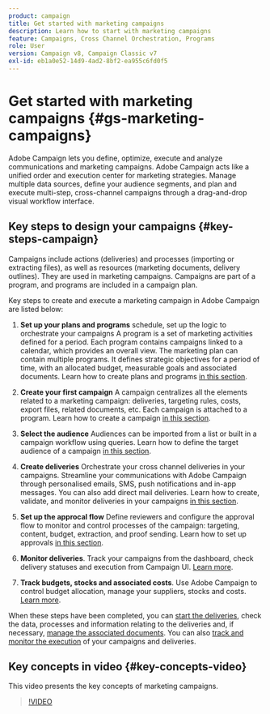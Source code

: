 ```yaml
---
product: campaign
title: Get started with marketing campaigns
description: Learn how to start with marketing campaigns
feature: Campaigns, Cross Channel Orchestration, Programs
role: User
version: Campaign v8, Campaign Classic v7
exl-id: eb1a0e52-14d9-4ad2-8bf2-ea955c6fd0f5
---
```

# Get started with marketing campaigns {#gs-marketing-campaigns}

Adobe Campaign lets you define, optimize, execute and analyze communications and marketing campaigns. Adobe Campaign acts like a unified order and execution center for marketing strategies. Manage multiple data sources, define your audience segments, and plan and execute multi-step, cross-channel campaigns through a drag-and-drop visual workflow interface.


<!--In addition, the **Marketing Resource Management (MRM)** module lets you control marketing actions in a collaborative mode by providing complete management and real-time tracking of the tasks, budgets and marketing resources involved. The Marketing Resource Management lets you optimize and regulate the management of internal and external processes, resources and marketing campaigns, as well as third party relations (agencies, printers, etc.). For more on this, refer to [this section](about-marketing-resource-management.md).

>[!NOTE]
>
>Capabilities related to population targeting, message personalization and message delivery on the various channels are detailed in [this section](../../delivery/using/steps-about-delivery-creation-steps.md).-->


## Key steps to design your campaigns {#key-steps-campaign}

Campaigns include actions (deliveries) and processes (importing or extracting files), as well as resources (marketing documents, delivery outlines). They are used in marketing campaigns. Campaigns are part of a program, and programs are included in a campaign plan.

Key steps to create and execute a marketing campaign in Adobe Campaign are listed below:

1. **Set up your plans and programs** schedule, set up the logic to orchestrate your campaigns
    A program is a set of marketing activities defined for a period. Each program contains campaigns linked to a calendar, which provides an overall view. The marketing plan can contain multiple programs. It defines strategic objectives for a period of time, with an allocated budget, measurable goals and associated documents. Learn how to create plans and programs [in this section](marketing-campaign-create.md#create-plan-and-program).

1. **Create your first campaign**
    A campaign centralizes all the elements related to a marketing campaign: deliveries, targeting rules, costs, export files, related documents, etc. Each campaign is attached to a program. Learn how to create a campaign [in this section](marketing-campaign-create.md#create-a-campaign).

1. **Select the audience**
    Audiences can be imported from a list or built in a campaign workflow using queries. Learn how to define the target audience of a campaign [in this section](marketing-campaign-target.md#select-the-target-population).

1. **Create deliveries**
    Orchestrate your cross channel deliveries in your campaigns. Streamline your communications with Adobe Campaign through personalised emails, SMS, push notifications and in-app messages. You can also add direct mail deliveries. Learn how to create, validate, and monitor deliveries in your campaigns [in this section](marketing-campaign-deliveries.md).

1. **Set up the approcal flow**
    Define reviewers and configure the approval flow to monitor and control processes of the campaign: targeting, content, budget, extraction, and proof sending. Learn how to set up approvals [in this section](marketing-campaign-approval.md).

1. **Monitor deliveries**.
    Track your campaigns from the dashboard, check delivery statuses and execution from Campaign UI. [Learn more](marketing-campaign-monitoring.md).

1. **Track budgets, stocks and associated costs**. 
    Use Adobe Campaign to control budget allocation, manage your suppliers, stocks and costs. [Learn more](providers-stocks-and-budgets.md#create-service-providers-and-their-cost-structures).

When these steps have been completed, you can [start the deliveries](marketing-campaign-deliveries.md#start-a-delivery), check the data, processes and information relating to the deliveries and, if necessary, [manage the associated documents](marketing-campaign-deliveries.md#manage-associated-documents). You can also [track and monitor the execution](marketing-campaign-monitoring.md) of your campaigns and deliveries.


## Key concepts in video {#key-concepts-video}

This video presents the key concepts of marketing campaigns.

>[!VIDEO](https://video.tv.adobe.com/v/35131?quality=12)
